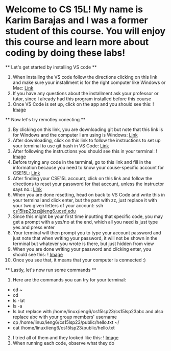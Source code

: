 # Welcome to CS 15L! My name is Karim Barajas and I was a former student of this course. You will enjoy this course and learn more about coding by doing these labs!

** Let's get started by installing VS code ** 
1) When installing the VS code follow the directions clicking on this link and make sure your installment is for the right computer like Windows or Mac: [Link](https://code.visualstudio.com/)
2) If you have any questions about the installment ask your professor or tutor, since I already had this program installed before this course
3) Once VS Code is set up, click on the app and you should see this:
! [Image](http://url/a.png)

** Now let's try remotley conecting **
1) By clicking on this link, you are downloading git but note that this link is for Windows and the computer I am using is Windows: [Link](https://gitforwindows.org/)
2) After downloading, click on this link to follow the instructions to set up your terminal to use git bash in VS Code: [Link](https://stackoverflow.com/questions/42606837/how-do-i-use-bash-on-windows-from-the-visual-studio-code-integrated-terminal/50527994#50527994)
3) After following the instructions you should see this in your terminal:
! [Image](http://url/a.png)
4) Before trying any code in the terminal, go to this link and fill in the information because you need to know your couse-specific account for CSE15L: [Link](https://sdacs.ucsd.edu/~icc/index.php)
5) After finding your CSE15L account, click on this link and follow the directions to reset your password for that account, unless the instructor says no.: [Link](https://drive.google.com/file/d/17IDZn8Qq7Q0RkYMxdiIR0o6HJ3B5YqSW/view)
6) When you are done resetting, head on back to VS Code and write this in your terminal and click enter, but the part with zz, just replace it with your two given letters of your account: ssh cs15lsp23zz@ieng6.ucsd.edu
7) Since this might be your first time inputting that specific code, you may get a prompt with a yes/no at the end, which all you need is just type yes and press enter
8) Your terminal will then prompt you to type your account password and just note that when writing your password, it will not be shown in the terminal but whatever you wrote is there, but just hidden from view
9) When you are done writing your password and clicking enter, you should see this:
! [Image](http://url/a.png)
10) Once you see that, it means that your computer is connected :)

** Lastly, let's now run some commands **
1) Here are the commands you can try for your terminal: 
- cd ~
- cd
- ls -lat
- ls -a
- ls <directory> but replace <directory> with /home/linux/ieng6/cs15lsp23/cs15lsp23abc and also replace abc with your group members' username
- cp /home/linux/ieng6/cs15lsp23/public/hello.txt ~/
- cat /home/linux/ieng6/cs15lsp23/public/hello.txt
2) I tried all of them and they looked like this:
! [Image](http://url/a.png)
3) When running each code, observe what they do
